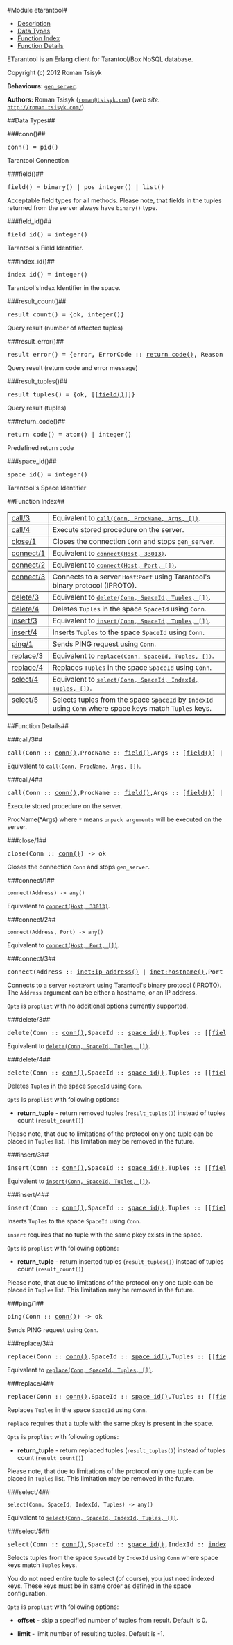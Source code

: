 

#Module etarantool#
* [Description](#description)
* [Data Types](#types)
* [Function Index](#index)
* [Function Details](#functions)


ETarantool is an Erlang client for Tarantool/Box NoSQL database.

Copyright (c) 2012 Roman Tsisyk

__Behaviours:__ [`gen_server`](gen_server.md).

__Authors:__ Roman Tsisyk ([`roman@tsisyk.com`](mailto:roman@tsisyk.com)) (_web site:_ [`http://roman.tsisyk.com/`](http://roman.tsisyk.com/)).
<a name="types"></a>

##Data Types##




###<a name="type-conn">conn()</a>##



<pre>conn() = pid()</pre>


  Tarantool Connection


###<a name="type-field">field()</a>##



<pre>field() = binary() | pos_integer() | list()</pre>


  Acceptable field types for all methods. Please note, that fields in
the tuples returned from the server always have `binary()` type.


###<a name="type-field_id">field_id()</a>##



<pre>field_id() = integer()</pre>


  Tarantool's Field Identifier.


###<a name="type-index_id">index_id()</a>##



<pre>index_id() = integer()</pre>


  Tarantool'sIndex Identifier in the space.


###<a name="type-result_count">result_count()</a>##



<pre>result_count() = {ok, integer()}</pre>


  Query result (number of affected tuples)


###<a name="type-result_error">result_error()</a>##



<pre>result_error() = {error, ErrorCode :: <a href="#type-return_code">return_code()</a>, Reason :: any()}</pre>


  Query result (return code and error message)


###<a name="type-result_tuples">result_tuples()</a>##



<pre>result_tuples() = {ok, [[<a href="#type-field">field()</a>]]}</pre>


  Query result (tuples)


###<a name="type-return_code">return_code()</a>##



<pre>return_code() = atom() | integer()</pre>


  Predefined return code


###<a name="type-space_id">space_id()</a>##



<pre>space_id() = integer()</pre>


  Tarantool's Space Identifier<a name="index"></a>

##Function Index##


<table width="100%" border="1" cellspacing="0" cellpadding="2" summary="function index"><tr><td valign="top"><a href="#call-3">call/3</a></td><td>Equivalent to <a href="#call-4"><tt>call(Conn, ProcName, Args, [])</tt></a>.</td></tr><tr><td valign="top"><a href="#call-4">call/4</a></td><td>Execute stored procedure on the server.</td></tr><tr><td valign="top"><a href="#close-1">close/1</a></td><td>Closes the connection <code>Conn</code> and stops <code>gen_server</code>.</td></tr><tr><td valign="top"><a href="#connect-1">connect/1</a></td><td>Equivalent to <a href="#connect-2"><tt>connect(Host, 33013)</tt></a>.</td></tr><tr><td valign="top"><a href="#connect-2">connect/2</a></td><td>Equivalent to <a href="#connect-3"><tt>connect(Host, Port, [])</tt></a>.</td></tr><tr><td valign="top"><a href="#connect-3">connect/3</a></td><td>Connects to a server <code>Host</code>:<code>Port</code> using Tarantool's binary protocol
(IPROTO).</td></tr><tr><td valign="top"><a href="#delete-3">delete/3</a></td><td>Equivalent to <a href="#delete-4"><tt>delete(Conn, SpaceId, Tuples, [])</tt></a>.</td></tr><tr><td valign="top"><a href="#delete-4">delete/4</a></td><td>Deletes <code>Tuples</code> in the space <code>SpaceId</code> using <code>Conn</code>.</td></tr><tr><td valign="top"><a href="#insert-3">insert/3</a></td><td>Equivalent to <a href="#insert-4"><tt>insert(Conn, SpaceId, Tuples, [])</tt></a>.</td></tr><tr><td valign="top"><a href="#insert-4">insert/4</a></td><td>Inserts <code>Tuples</code> to the space <code>SpaceId</code> using <code>Conn</code>.</td></tr><tr><td valign="top"><a href="#ping-1">ping/1</a></td><td>Sends PING request using <code>Conn</code>.</td></tr><tr><td valign="top"><a href="#replace-3">replace/3</a></td><td>Equivalent to <a href="#replace-4"><tt>replace(Conn, SpaceId, Tuples, [])</tt></a>.</td></tr><tr><td valign="top"><a href="#replace-4">replace/4</a></td><td>Replaces <code>Tuples</code> in the space <code>SpaceId</code> using <code>Conn</code>.</td></tr><tr><td valign="top"><a href="#select-4">select/4</a></td><td>Equivalent to <a href="#select-5"><tt>select(Conn, SpaceId, IndexId, Tuples, [])</tt></a>.</td></tr><tr><td valign="top"><a href="#select-5">select/5</a></td><td>Selects tuples from the space <code>SpaceId</code> by <code>IndexId</code> using <code>Conn</code>
where space keys match <code>Tuples</code> keys.</td></tr></table>


<a name="functions"></a>

##Function Details##

<a name="call-3"></a>

###call/3##


<pre>call(Conn :: <a href="#type-conn">conn()</a>,ProcName :: <a href="#type-field">field()</a>,Args :: [<a href="#type-field">field()</a>] | tuple()) -><a href="#type-result_tuples">result_tuples()</a> | <a href="#type-result_error">result_error()</a></pre>

Equivalent to [`call(Conn, ProcName, Args, [])`](#call-4).<a name="call-4"></a>

###call/4##


<pre>call(Conn :: <a href="#type-conn">conn()</a>,ProcName :: <a href="#type-field">field()</a>,Args :: [<a href="#type-field">field()</a>] | tuple(),Opts :: [<a href="proplists.md#type-property">proplists:property</a>(any())]) -><a href="#type-result_tuples">result_tuples()</a> | <a href="#type-result_error">result_error()</a></pre>



Execute stored procedure on the server.

ProcName(*Args) where `*` means `unpack arguments` will be executed
on the server.<a name="close-1"></a>

###close/1##


<pre>close(Conn :: <a href="#type-conn">conn()</a>) -> ok</pre>

Closes the connection `Conn` and stops `gen_server`.<a name="connect-1"></a>

###connect/1##


`connect(Address) -> any()`

Equivalent to [`connect(Host, 33013)`](#connect-2).<a name="connect-2"></a>

###connect/2##


`connect(Address, Port) -> any()`

Equivalent to [`connect(Host, Port, [])`](#connect-3).<a name="connect-3"></a>

###connect/3##


<pre>connect(Address :: <a href="inet.md#type-ip_address">inet:ip_address()</a> | <a href="inet.md#type-hostname">inet:hostname()</a>,Port :: <a href="inet.md#type-port_number">inet:port_number()</a>,Opts :: <a href="proplists.md#type-proplist">proplists:proplist()</a>) ->{ok, Conn :: <a href="#type-conn">conn()</a>} |{error, ErrorCode :: atom(), Reason :: list()}</pre>



Connects to a server `Host`:`Port` using Tarantool's binary protocol
(IPROTO). The `Address` argument can be either a hostname, or an IP address.

`Opts` is `proplist` with no additional options currently supported.
<a name="delete-3"></a>

###delete/3##


<pre>delete(Conn :: <a href="#type-conn">conn()</a>,SpaceId :: <a href="#type-space_id">space_id()</a>,Tuples :: [[<a href="#type-field">field()</a>] | tuple()]) -><a href="#type-result_tuples">result_tuples()</a> | <a href="#type-result_count">result_count()</a> | <a href="#type-result_error">result_error()</a></pre>

Equivalent to [`delete(Conn, SpaceId, Tuples, [])`](#delete-4).<a name="delete-4"></a>

###delete/4##


<pre>delete(Conn :: <a href="#type-conn">conn()</a>,SpaceId :: <a href="#type-space_id">space_id()</a>,Tuples :: [[<a href="#type-field">field()</a>] | tuple()],Opts :: [<a href="proplists.md#type-property">proplists:property</a>(return_tuple, true)]) -><a href="#type-result_tuples">result_tuples()</a> | <a href="#type-result_count">result_count()</a> | <a href="#type-result_error">result_error()</a></pre>



Deletes `Tuples` in the space `SpaceId` using `Conn`.

`Opts` is `proplist` with following options:

* __return_tuple__ - return removed tuples (`result_tuples()`)
instead of tuples count (`result_count()`)



Please note, that due to limitations of the protocol only one tuple can be
placed in `Tuples` list. This limitation may be removed in the future.
<a name="insert-3"></a>

###insert/3##


<pre>insert(Conn :: <a href="#type-conn">conn()</a>,SpaceId :: <a href="#type-space_id">space_id()</a>,Tuples :: [[<a href="#type-field">field()</a>] | tuple()]) -><a href="#type-result_tuples">result_tuples()</a> | <a href="#type-result_count">result_count()</a> | <a href="#type-result_error">result_error()</a></pre>

Equivalent to [`insert(Conn, SpaceId, Tuples, [])`](#insert-4).<a name="insert-4"></a>

###insert/4##


<pre>insert(Conn :: <a href="#type-conn">conn()</a>,SpaceId :: <a href="#type-space_id">space_id()</a>,Tuples :: [[<a href="#type-field">field()</a>] | tuple()],Opts :: [<a href="proplists.md#type-property">proplists:property</a>(return_tuple, true)]) -><a href="#type-result_tuples">result_tuples()</a> | <a href="#type-result_count">result_count()</a> | <a href="#type-result_error">result_error()</a></pre>



Inserts `Tuples` to the space `SpaceId` using `Conn`.



`insert` requires that no tuple with the same pkey exists in the space.

`Opts` is `proplist` with following options:

* __return_tuple__ - return inserted tuples (`result_tuples()`)
instead of tuples count (`result_count()`)



Please note, that due to limitations of the protocol only one tuple can be
placed in `Tuples` list. This limitation may be removed in the future.
<a name="ping-1"></a>

###ping/1##


<pre>ping(Conn :: <a href="#type-conn">conn()</a>) -> ok</pre>

Sends PING request using `Conn`.<a name="replace-3"></a>

###replace/3##


<pre>replace(Conn :: <a href="#type-conn">conn()</a>,SpaceId :: <a href="#type-space_id">space_id()</a>,Tuples :: [[<a href="#type-field">field()</a>] | tuple()]) -><a href="#type-result_tuples">result_tuples()</a> | <a href="#type-result_count">result_count()</a> | <a href="#type-result_error">result_error()</a></pre>

Equivalent to [`replace(Conn, SpaceId, Tuples, [])`](#replace-4).<a name="replace-4"></a>

###replace/4##


<pre>replace(Conn :: <a href="#type-conn">conn()</a>,SpaceId :: <a href="#type-space_id">space_id()</a>,Tuples :: [[<a href="#type-field">field()</a>] | tuple()],Opts :: [<a href="proplists.md#type-property">proplists:property</a>(return_tuple, true)]) -><a href="#type-result_tuples">result_tuples()</a> | <a href="#type-result_count">result_count()</a> | <a href="#type-result_error">result_error()</a></pre>



Replaces `Tuples` in the space `SpaceId` using `Conn`.



`replace` requires that a tuple with the same pkey is present in the space.

`Opts` is `proplist` with following options:

* __return_tuple__ - return replaced tuples (`result_tuples()`)
instead of tuples count (`result_count()`)



Please note, that due to limitations of the protocol only one tuple can be
placed in `Tuples` list. This limitation may be removed in the future.
<a name="select-4"></a>

###select/4##


`select(Conn, SpaceId, IndexId, Tuples) -> any()`

Equivalent to [`select(Conn, SpaceId, IndexId, Tuples, [])`](#select-5).<a name="select-5"></a>

###select/5##


<pre>select(Conn :: <a href="#type-conn">conn()</a>,SpaceId :: <a href="#type-space_id">space_id()</a>,IndexId :: <a href="#type-index_id">index_id()</a>,Tuples :: [[<a href="#type-field">field()</a>] | tuple()],Opts ::[<a href="proplists.md#type-property">proplists:property</a>(offset, integer()) |<a href="proplists.md#type-property">proplists:property</a>(limit, integer())]) -><a href="#type-result_tuples">result_tuples()</a> | <a href="#type-result_error">result_error()</a></pre>



Selects tuples from the space `SpaceId` by `IndexId` using `Conn`
where space keys match `Tuples` keys.



You do not need entire tuple to select (of course), you just need indexed
keys. These keys must be in same order as defined in the space configuration.

`Opts` is `proplist` with following options:

* __offset__ - skip a specified number of tuples from result.
Default is 0.

* __limit__ - limit number of resulting tuples.
Default is -1.


